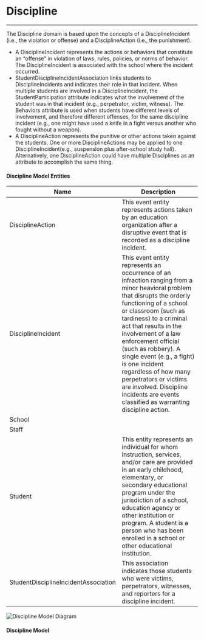 # Discipline
---
The Discipline domain is based upon the concepts of a DisciplineIncident (i.e., the violation or offense) and a DisciplineAction (i.e., the punishment).
* A DisciplineIncident represents the actions or behaviors that constitute an “offense” in violation of laws, rules, policies, or norms of behavior. The DisciplineIncident is associated with the school where the incident occurred.
* StudentDisciplineIncidentAssociation links students to DisciplineIncidents and indicates their role in that incident. When multiple students are involved in a DisciplineIncident, the StudentParticipation attribute indicates what the involvement of the student was in that incident (e.g., perpetrator, victim, witness). The Behaviors attribute is used when students have different levels of involvement, and therefore different offenses, for the same discipline incident (e.g., one might have used a knife in a fight versus another who fought without a weapon).
* A DisciplineAction represents the punitive or other actions taken against the students. One or more DisciplineActions may be applied to one DisciplineIncident(e.g., suspension plus after-school study hall). Alternatively, one DisciplineAction could have multiple Disciplines as an attribute to accomplish the same thing.



#### Discipline Model Entities

| Name        | Description  |
|-----------------|------------------|
| DisciplineAction | This event entity represents actions taken by an education organization after a disruptive event that is recorded as a discipline incident. |
| DisciplineIncident | This event entity represents an occurrence of an infraction ranging from a minor heavioral problem that disrupts the orderly functioning of a school or classroom (such as tardiness) to a criminal act that results in the involvement of a law enforcement official (such as robbery). A single event (e.g., a fight) is one incident regardless of how many perpetrators or victims are involved. Discipline incidents are events classified as warranting discipline action. |
| School |  |
| Staff |  |
| Student | This entity represents an individual for whom instruction, services, and/or care are provided in an early childhood, elementary, or secondary educational program under the jurisdiction of a school, education agency or other institution or program. A student is a person who has been enrolled in a school or other educational institution. |
| StudentDisciplineIncidentAssociation | This association indicates those students who were victims, perpetrators, witnesses, and reporters for a discipline incident. |


![Discipline Model Diagram](/path/to/domain-model.png)
#### Discipline Model  

